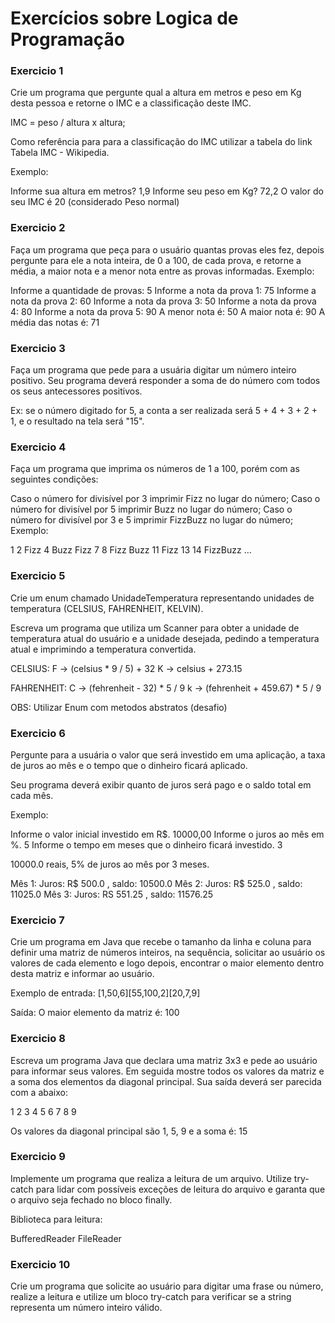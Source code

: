 # Exercícios sobre Logica de Programação

### Exercicio 1

Crie um programa que pergunte qual a altura em metros e peso em Kg desta pessoa e retorne o IMC e a classificação deste IMC.

IMC = peso / altura x altura;

Como referência para para a classificação do IMC utilizar a tabela do link Tabela IMC - Wikipedia.

Exemplo:

Informe sua altura em metros?
1,9
Informe seu peso em Kg?
72,2
O valor do seu IMC é 20 (considerado Peso normal)

### Exercicio 2

Faça um programa que peça para o usuário quantas provas eles fez, depois pergunte para ele a nota inteira, de 0 a 100, de cada prova, e retorne a média, a maior nota e a menor nota entre as provas informadas. Exemplo:

Informe a quantidade de provas:
5
Informe a nota da prova 1:
75
Informe a nota da prova 2:
60
Informe a nota da prova 3:
50
Informe a nota da prova 4:
80
Informe a nota da prova 5:
90
A menor nota é: 50
A maior nota é: 90
A média das notas é: 71

### Exercicio 3

Faça um programa que pede para a usuária digitar um número inteiro positivo. Seu programa deverá responder a soma de do número com todos os seus antecessores positivos.

Ex: se o número digitado for 5, a conta a ser realizada será 5 + 4 + 3 + 2 + 1, e o resultado na tela será "15".

### Exercicio 4

Faça um programa que imprima os números de 1 a 100, porém com as seguintes condições:

Caso o número for divisível por 3 imprimir Fizz no lugar do número;
Caso o número for divisível por 5 imprimir Buzz no lugar do número;
Caso o número for divisível por 3 e 5 imprimir FizzBuzz no lugar do número;
Exemplo:

1
2
Fizz
4
Buzz
Fizz
7
8
Fizz
Buzz
11
Fizz
13
14
FizzBuzz
...
### Exercicio 5

Crie um enum chamado UnidadeTemperatura representando unidades de temperatura (CELSIUS, FAHRENHEIT, KELVIN).

Escreva um programa que utiliza um Scanner para obter a unidade de temperatura atual do usuário e a unidade desejada, pedindo a temperatura atual e imprimindo a temperatura convertida.

CELSIUS: F -> (celsius * 9 / 5) + 32 K -> celsius + 273.15

FAHRENHEIT: C -> (fehrenheit - 32) * 5 / 9 k -> (fehrenheit + 459.67) * 5 / 9

OBS: Utilizar Enum com metodos abstratos (desafio)

### Exercicio 6

Pergunte para a usuária o valor que será investido em uma aplicação, a taxa de juros ao mês e o tempo que o dinheiro ficará aplicado.

Seu programa deverá exibir quanto de juros será pago e o saldo total em cada mês.

Exemplo:

Informe o valor inicial investido em R$.
10000,00
Informe o juros ao mês em %.
5
Informe o tempo em meses que o dinheiro ficará investido.
3

10000.0 reais, 5% de juros ao mês por 3 meses.

Mês 1: Juros: R$ 500.0 , saldo: 10500.0 
Mês 2: Juros: R$ 525.0 , saldo: 11025.0 
Mês 3: Juros: RS 551.25 , saldo: 11576.25 

### Exercicio 7

Crie um programa em Java que recebe o tamanho da linha e coluna para definir uma matriz de números inteiros, na sequência, solicitar ao usuário os valores de cada elemento e logo depois, encontrar o maior elemento dentro desta matriz e informar ao usuário.

Exemplo de entrada: [1,50,6][55,100,2][20,7,9]

Saída: O maior elemento da matriz é: 100

### Exercicio 8

Escreva um programa Java que declara uma matriz 3x3 e pede ao usuário para informar seus valores. Em seguida mostre todos os valores da matriz e a soma dos elementos da diagonal principal. Sua saída deverá ser parecida com a abaixo:

1 2 3
4 5 6
7 8 9

Os valores da diagonal principal são 1, 5, 9 e a soma é: 15

### Exercicio 9

Implemente um programa que realiza a leitura de um arquivo. Utilize try-catch para lidar com possíveis exceções de leitura do arquivo e garanta que o arquivo seja fechado no bloco finally.

Biblioteca para leitura:

BufferedReader FileReader

### Exercicio 10

Crie um programa que solicite ao usuário para digitar uma frase ou número, realize a leitura e utilize um bloco try-catch para verificar se a string representa um número inteiro válido.
